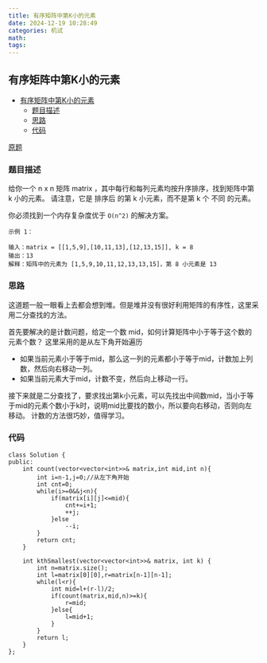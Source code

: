 ```yaml
---
title: 有序矩阵中第K小的元素
date: 2024-12-19 10:28:49
categories: 机试
math:
tags:
---
```

## 有序矩阵中第K小的元素

<!-- TOC -->

- [有序矩阵中第K小的元素](#有序矩阵中第k小的元素)
    - [题目描述](#题目描述)
    - [思路](#思路)
    - [代码](#代码)

<!-- /TOC -->

[原题](https://leetcode.cn/problems/kth-smallest-element-in-a-sorted-matrix/description/)


### 题目描述
给你一个 n x n 矩阵 matrix ，其中每行和每列元素均按升序排序，找到矩阵中第 k 小的元素。
请注意，它是 排序后 的第 k 小元素，而不是第 k 个 不同 的元素。

你必须找到一个内存复杂度优于 `O(n^2)` 的解决方案。

```
示例 1：

输入：matrix = [[1,5,9],[10,11,13],[12,13,15]], k = 8
输出：13
解释：矩阵中的元素为 [1,5,9,10,11,12,13,13,15]，第 8 小元素是 13
```
### 思路
这道题一般一眼看上去都会想到堆。但是堆并没有很好利用矩阵的有序性，这里采用二分查找的方法。

首先要解决的是计数问题，给定一个数 mid，如何计算矩阵中小于等于这个数的元素个数？
这里采用的是从左下角开始遍历
- 如果当前元素小于等于mid，那么这一列的元素都小于等于mid，计数加上列数，然后向右移动一列。
- 如果当前元素大于mid，计数不变，然后向上移动一行。

接下来就是二分查找了，要求找出第k小元素，可以先找出中间数mid，当小于等于mid的元素个数小于k时，说明mid比要找的数小，所以要向右移动，否则向左移动。
计数的方法很巧妙，值得学习。
### 代码
```
class Solution {
public:
    int count(vector<vector<int>>& matrix,int mid,int n){
        int i=n-1,j=0;//从左下角开始
        int cnt=0;
        while(i>=0&&j<n){
            if(matrix[i][j]<=mid){
                cnt+=i+1;
                ++j;
            }else
                --i;
        }
        return cnt;
    }

    int kthSmallest(vector<vector<int>>& matrix, int k) {
        int n=matrix.size();
        int l=matrix[0][0],r=matrix[n-1][n-1];
        while(l<r){
            int mid=l+(r-l)/2;
            if(count(matrix,mid,n)>=k){
                r=mid;
            }else{
                l=mid+1;
            }
        }
        return l;
    }
};
```